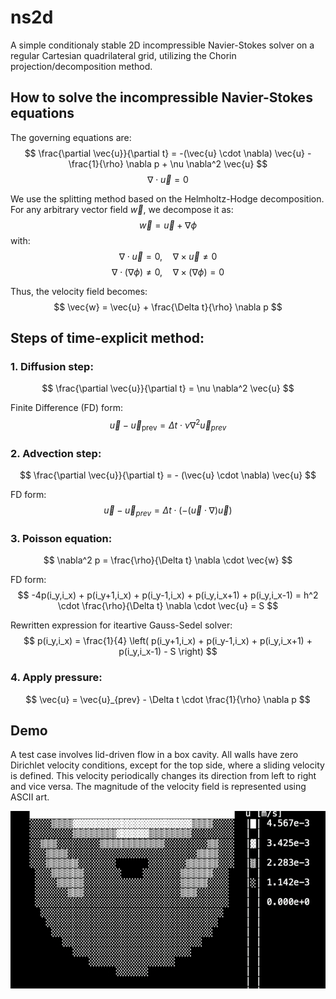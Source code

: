 # ns2d
A simple conditionaly stable 2D incompressible Navier-Stokes solver on a regular Cartesian quadrilateral grid, utilizing the Chorin projection/decomposition method.

## How to solve the incompressible Navier-Stokes equations

The governing equations are:
$$
\frac{\partial \vec{u}}{\partial t} = -(\vec{u} \cdot \nabla) \vec{u} - \frac{1}{\rho} \nabla p + \nu \nabla^2 \vec{u}
$$
$$
\nabla \cdot \vec{u} = 0
$$

We use the splitting method based on the Helmholtz-Hodge decomposition. For any arbitrary vector field $\vec{w}$, we decompose it as:
$$
\vec{w} = \vec{u} + \nabla \phi
$$
with:
$$
\nabla \cdot \vec{u} = 0, \quad \nabla \times \vec{u} \neq 0
$$
$$
\nabla \cdot (\nabla \phi) \neq 0, \quad \nabla \times (\nabla \phi) = 0
$$

Thus, the velocity field becomes:
$$
\vec{w} = \vec{u} + \frac{\Delta t}{\rho} \nabla p
$$

## Steps of time-explicit method:

### 1. Diffusion step: 
$$
\frac{\partial \vec{u}}{\partial t} = \nu \nabla^2 \vec{u}
$$

Finite Difference (FD) form: 
$$
\vec{u} - \vec{u}_{\text{prev}} = \Delta t \cdot \nu \nabla^2 \vec{u}_{prev}
$$

### 2. Advection step: 
$$
\frac{\partial \vec{u}}{\partial t} = - (\vec{u} \cdot \nabla) \vec{u}
$$

FD form: 
$$
\vec{u} - \vec{u}_{prev} = \Delta t \cdot \left( - (\vec{u} \cdot \nabla) \vec{u} \right)
$$

### 3. Poisson equation: 
$$
\nabla^2 p = \frac{\rho}{\Delta t} \nabla \cdot \vec{w}
$$

FD form:
$$
-4p(i_y,i_x) + p(i_y+1,i_x) + p(i_y-1,i_x) + p(i_y,i_x+1) + p(i_y,i_x-1) = h^2 \cdot \frac{\rho}{\Delta t} \nabla \cdot \vec{u} = S
$$

Rewritten expression for iteartive Gauss-Sedel solver:
$$
p(i_y,i_x) = \frac{1}{4} \left( p(i_y+1,i_x) + p(i_y-1,i_x) + p(i_y,i_x+1) + p(i_y,i_x-1) - S \right)
$$

### 4. Apply pressure: 
$$
\vec{u} = \vec{u}_{prev} - \Delta t \cdot \frac{1}{\rho} \nabla p
$$

## Demo

A test case involves lid-driven flow in a box cavity. All walls have zero Dirichlet velocity conditions, except for the top side, where a sliding velocity is defined. This velocity periodically changes its direction from left to right and vice versa. The magnitude of the velocity field is represented using ASCII art.

![Demo](./assets/demo_ns_anim.gif)
